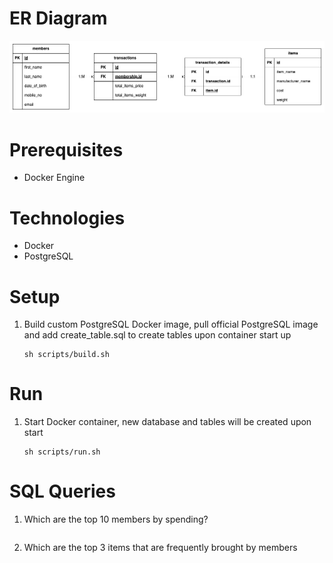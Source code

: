 # ER Diagram
<p align="center">
    <img src="er-diagram.png" alt="er-diagram"/>
</p>

# Prerequisites
- Docker Engine

# Technologies
- Docker
- PostgreSQL

# Setup
1. Build custom PostgreSQL Docker image, pull official PostgreSQL image and add create_table.sql to create tables upon container start up
    ```
    sh scripts/build.sh
    ```

# Run
1. Start Docker container, new database and tables will be created upon start
    ```
    sh scripts/run.sh
    ```

# SQL Queries
1. Which are the top 10 members by spending?
    ```

    ```
2. Which are the top 3 items that are frequently brought by members
    ```

    ```